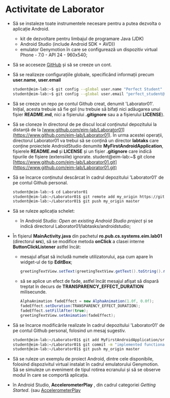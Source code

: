 # Activitate de Laborator 

- Să se instaleze toate instrumentele necesare pentru a putea dezvolta o aplicație Android.
  - kit de dezvoltare pentru limbajul de programare Java (JDK)
  - Android Studio (include Android SDK + AVD))
  - emulator Genymotion în care se configurează un dispozitiv virtual Phone - 7.0 - API 24 - 960x540;

- Să se acceseze [GitHub](http://www.github.com) și să se creeze un cont.

- Să se realizeze configurațiile globale, specificând informații precum **user.name**, **user.email**
   ```Bash
   student@eim-lab:~$ git config --global user.name "Perfect Student"
   student@eim-lab:~$ git config --global user.email "perfect_student@cti.pub.ro"
   ```

- Să se creeze un repo pe contul Github creat, denumit 'Laborator01'. Inițial, acesta trebuie să fie gol (nu trebuie să bifați nici adăugarea unui fișier **README.md**, nici a fișierului **.gitignore** sau a a fișierului **LICENSE**).

- Să se cloneze în directorul de pe discul local conținutul depozitului la
distanță de la
[www.github.com/eim-lab/Laborator01](https://www.github.com/eim-lab/Laborator01).
În urma acestei operații, directorul Laborator01 va trebui să se conțină un
director **labtaks** care conține proiectele AndroidStudio denumite
**MyFirstAndroidApplication**, fișierele **README.md** și **LICENSE** și un
fișier **.gitignore** care indică tipurile de fișiere (extensiile) ignorate.
student@eim-lab:~$ git clone
[https://www.github.com/eim-lab/Laborator01.git](https://www.github.com/eim-lab/Laborator01.git)

- Să se încarce conținutul descărcat în cadrul depozitului 'Laborator01' de pe contul Github personal.
  ```Bash
  student@eim-lab:~$ cd Laborator01
  student@eim-lab:~/Laborator01$ git remote add my_origin https://github.com/perfectstudent/Laborator01
  student@eim-lab:~/Laborator01$ git push my_origin master
  ```

- Să se ruleze aplicația schelet:
  - în Android Studio: *Open an existing Android Studio project* și se indică directorul Laborator01/labtasks/androidstudio;
  
- În fișierul **MainActivity.java** din pachetul **ro.pub.cs.systems.eim.lab01**
(directorul **src**), să se modifice metoda **onClick** a clasei interne
**ButtonClickListener** astfel încât:

  - mesajul afișat să includă numele utilizatorului, așa cum apare în widget-ul de tip **EditBox**;

       ```java
       greetingTextView.setText(greetingTextView.getText().toString().replace("xxx", "\n"+userNameEditText.getText()));
       ```
  - să se aplice un efect de fade, astfel încât mesajul afișat să dispară treptat în decurs de **TRANSPARENCY_EFFECT_DURATION** milisecunde.

      ```java
      AlphaAnimation fadeEffect = new AlphaAnimation(1.0f, 0.0f);
      fadeEffect.setDuration(TRANSPARENCY_EFFECT_DURATION);
      fadeEffect.setFillAfter(true);
      greetingTextView.setAnimation(fadeEffect);
      ```

- Să se încarce modificările realizate în cadrul depozitului 'Laborator01' de pe contul Github personal, folosind un mesaj sugestiv.

   ```bash
   student@eim-lab:~/Laborator01$ git add MyFirstAndroidApplication/src/ro/pub/cs/systems/eim/lab01.MainActivity.java
   student@eim-lab:~/Laborator01$ git commit -m "implemented functionality for customized message and fade effect"
   student@eim-lab:~/Laborator01$ git push my_origin master
   ```

- Să se ruleze un exemplu de proiect Android, dintre cele disponibile, folosind dispozivitul virtual instalat în cadrul emulatorului Genymotion. Să se simuleze un eveniment de tipul rotirea ecranului și să se observe modul în care se comportă aplicația.

- în Android Studio, **AccelerometerPlay** , din cadrul categoriei *Getting Started*. (sau [AccelerometerPlay](https://github.com/googlearchive/android-AccelerometerPlay)
